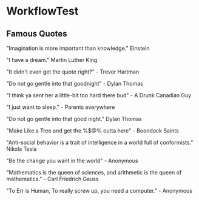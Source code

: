 # WorkflowTest

## Famous Quotes

"Imagination is more important than knowledge." Einstein

"I have a dream." Martin Luther King

"It didn't even get the quote right?" - Trevor Hartman

"Do not go gentle into that goodnight" - Dylan Thomas

"I think ya sent her a little-bit too hard there bud" - A Drunk Canadian Guy

"I just want to sleep." - Parents everywhere

"Do not go gentle into that good night." Dylan Thomas

"Make Like a Tree and get the %$@% outta here" - Boondock Saints

"Anti-social behavior is a trait of intelligence in a world full of conformists." Nikola Tesla

"Be the change you want in the world" - Anonymous

"Mathematics is the queen of sciences, and arithmetic is the queen of mathematics." - Carl Friedrich Gauss

"To Err is Human, To really screw up, you need a computer." - Anonymous